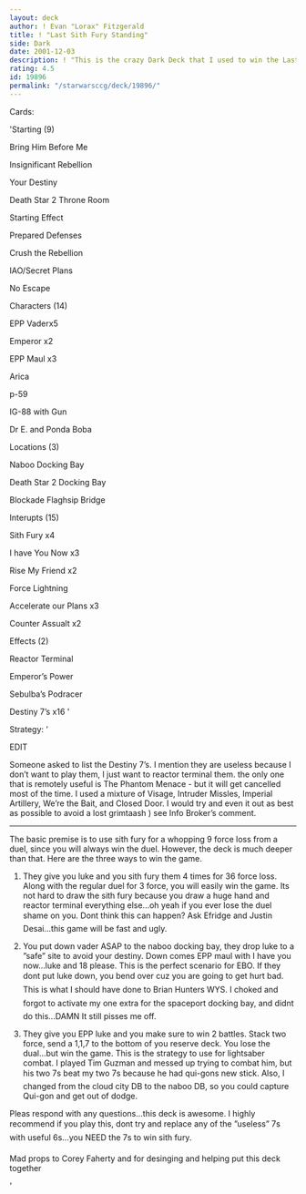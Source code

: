 ```yaml
---
layout: deck
author: ! Evan "Lorax" Fitzgerald
title: ! "Last Sith Fury Standing"
side: Dark
date: 2001-12-03
description: ! "This is the crazy Dark Deck that I used to win the Last Man Standing at worlds.  It was 2-2 at World, but with better playtesting I could have done much better in both of those games."
rating: 4.5
id: 19896
permalink: "/starwarsccg/deck/19896/"
---
```

Cards: 

'Starting (9)

Bring Him Before Me

Insignificant Rebellion

Your Destiny

Death Star 2 Throne Room

Starting Effect

Prepared Defenses

Crush the Rebellion

IAO/Secret Plans

No Escape


Characters (14)

EPP Vaderx5

Emperor x2

EPP Maul x3

Arica

p-59

IG-88 with Gun

Dr E. and Ponda Boba


Locations (3)

Naboo Docking Bay

Death Star 2 Docking Bay

Blockade Flaghsip Bridge


Interupts (15)

Sith Fury x4

I have You Now x3

Rise My Friend x2

Force Lightning

Accelerate our Plans x3

Counter Assualt x2



Effects (2)

Reactor Terminal

Emperor’s Power


Sebulba’s Podracer


Destiny 7’s x16 '

Strategy: '

EDIT


Someone asked to list the Destiny 7’s.  I mention they are useless because I don’t want to play them, I just want to reactor terminal them.  the only one that is remotely useful is The Phantom Menace - but it will get cancelled most of the time.  I used a mixture of Visage, Intruder Missles, Imperial Artillery, We’re the Bait, and Closed Door.  I would try and even it out as best as possible to avoid a lost grimtaash ) see Info Broker’s comment.


***************************************************


The basic premise is to use sith fury for a whopping 9 force loss from a duel, since you will always win the duel.  However, the deck is much deeper than that. Here are the three ways to win the game.


1) They give you luke and you sith fury them 4 times for 36 force loss.  Along with the regular duel for 3 force, you will easily win the game.  Its not hard to draw the sith fury because you draw a huge hand and reactor terminal everything else...oh yeah if you ever lose the duel shame on you. Dont think this can happen? Ask Efridge and Justin Desai...this game will be fast and ugly.


2) You put down vader ASAP to the naboo docking bay, they drop luke to a ”safe” site to avoid your destiny.  Down comes EPP maul with I have you now...luke and 18 please.  This is the perfect scenario for EBO. If they dont put luke down, you bend over cuz you are going to get hurt bad. This is what I should have done to Brian Hunters WYS. I choked and forgot to activate my one extra for the spaceport docking bay, and didnt do this...DAMN It still pisses me off.


3) They give you EPP luke and you make sure to win 2 battles. Stack two force, send a 1,1,7 to the bottom of you reserve deck.  You lose the dual...but win the game.  This is the strategy to use for lightsaber combat.  I played Tim Guzman and messed up trying to combat him, but his two 7s beat my two 7s because he had qui-gons new stick. Also, I changed from the cloud city DB to the naboo DB, so you could capture Qui-gon and get out of dodge.


Pleas respond with any questions...this deck is awesome.  I highly recommend if you play this, dont try and replace any of the ”useless” 7s with useful 6s...you NEED the 7s to win sith fury.


Mad props to Corey Faherty and for desinging and helping put this deck together


'

